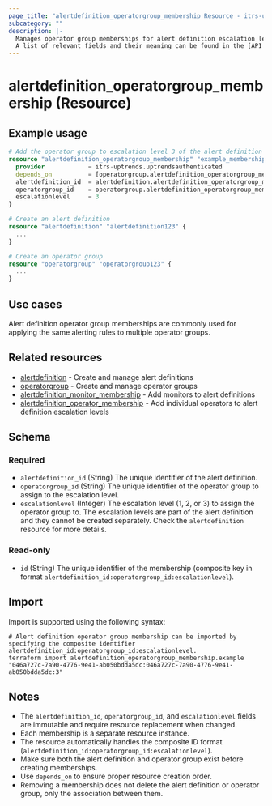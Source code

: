 ```yaml
---
page_title: "alertdefinition_operatorgroup_membership Resource - itrs-uptrends"
subcategory: ""
description: |-
  Manages operator group memberships for alert definition escalation levels in the Uptrends monitoring platform. 
  A list of relevant fields and their meaning can be found in the [API documentation for alert definitions](https://api.uptrends.com/v4/swagger/index.html?url=/v4/swagger/v1/swagger.json#/AlertDefinition) and the [Uptrends support knowledge base](https://www.uptrends.com/support/kb/api/alert-definition-api).
---
```


# alertdefinition_operatorgroup_membership (Resource)

## Example usage

```terraform
# Add the operator group to escalation level 3 of the alert definition
resource "alertdefinition_operatorgroup_membership" "example_membership123" {
  provider            = itrs-uptrends.uptrendsauthenticated
  depends_on          = [operatorgroup.alertdefinition_operatorgroup_membership, alertdefinition.alertdefinition_operatorgroup_membership]
  alertdefinition_id  = alertdefinition.alertdefinition_operatorgroup_membership.id
  operatorgroup_id    = operatorgroup.alertdefinition_operatorgroup_membership.id
  escalationlevel     = 3
}

# Create an alert definition
resource "alertdefinition" "alertdefinition123" {
  ...
}

# Create an operator group
resource "operatorgroup" "operatorgroup123" {
  ...
}
```

## Use cases

Alert definition operator group memberships are commonly used for applying the same alerting rules to multiple operator groups.

## Related resources

- [alertdefinition](alertdefinition.md) - Create and manage alert definitions
- [operatorgroup](operatorgroup.md) - Create and manage operator groups
- [alertdefinition_monitor_membership](alertdefinition_monitor_membership.md) - Add monitors to alert definitions
- [alertdefinition_operator_membership](alertdefinition_operator_membership.md) - Add individual operators to alert definition escalation levels

## Schema

### Required

- `alertdefinition_id` (String) The unique identifier of the alert definition.
- `operatorgroup_id` (String) The unique identifier of the operator group to assign to the escalation level.
- `escalationlevel` (Integer) The escalation level (1, 2, or 3) to assign the operator group to. The escalation levels are part of the alert definition and they cannot be created separately. Check the `alertdefinition` resource for more details.

### Read-only

- `id` (String) The unique identifier of the membership (composite key in format `alertdefinition_id:operatorgroup_id:escalationlevel`).

## Import

Import is supported using the following syntax:

```shell
# Alert definition operator group membership can be imported by specifying the composite identifier alertdefinition_id:operatorgroup_id:escalationlevel.
terraform import alertdefinition_operatorgroup_membership.example "046a727c-7a90-4776-9e41-ab050bdda5dc:046a727c-7a90-4776-9e41-ab050bdda5dc:3"
```

## Notes

- The `alertdefinition_id`, `operatorgroup_id`, and `escalationlevel` fields are immutable and require resource replacement when changed.
- Each membership is a separate resource instance.
- The resource automatically handles the composite ID format (`alertdefinition_id:operatorgroup_id:escalationlevel`).
- Make sure both the alert definition and operator group exist before creating memberships.
- Use `depends_on` to ensure proper resource creation order.
- Removing a membership does not delete the alert definition or operator group, only the association between them.